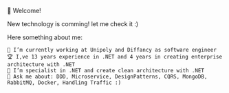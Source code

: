 👋 Welcome!

New technology is comming! let me check it :)

Here something about me:

    🔭 I’m currently working at Unipoly and Diffancy as software engineer
    🏆 I,ve 13 years experience in .NET and 4 years in creating enterprise architecture with .NET
    💪 I’m specialist in .NET and create clean architecture with .NET
    💬 Ask me about: DDD, Microservice, DesignPatterns, CQRS, MongoDB, RabbitMQ, Docker, Handling Traffic :)
 
